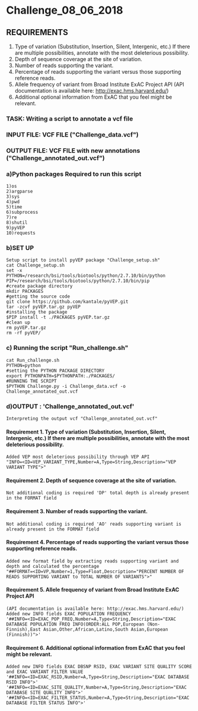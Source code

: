# Challenge_08_06_2018

## REQUIREMENTS

1. Type of variation (Substitution, Insertion, Silent, Intergenic, etc.) If there are multiple
possibilities, annotate with the most deleterious possibility.
2. Depth of sequence coverage at the site of variation.
3. Number of reads supporting the variant.
4. Percentage of reads supporting the variant versus those supporting reference reads.
5. Allele frequency of variant from Broad Institute ExAC Project API
(API documentation is available here: http://exac.hms.harvard.edu/)
6. Additional optional information from ExAC that you feel might be relevant.

### TASK: Writing a script to annotate a vcf file

### INPUT FILE: VCF FILE ("Challenge_data.vcf")

### OUTPUT FILE: VCF FILE with new annotations ("Challenge_annotated_out.vcf")

### a)Python packages Required to run this script
	1)os
	2)argparse
	3)sys
	4)pwd
	5)time
	6)subprocess
	7)re
	8)shutil
	9)pyVEP
	10)requests

### b)SET UP	
	Setup script to install pyVEP package "Challenge_setup.sh"
	cat Challenge_setup.sh
	set -x
	PYTHON=/research/bsi/tools/biotools/python/2.7.10/bin/python
	PIP=/research/bsi/tools/biotools/python/2.7.10/bin/pip
	#create package directory
	mkdir PACKAGES
	#getting the source code
	git clone https://github.com/kantale/pyVEP.git
	tar -zcvf pyVEP.tar.gz pyVEP
	#installing the package
	$PIP install -t ./PACKAGES pyVEP.tar.gz
	#clean up
	rm pyVEP.tar.gz
	rm -rf pyVEP/


### c) Running the script "Run_challenge.sh"
	cat Run_challenge.sh
	PYTHON=python
	#setting the PYTHON PACKAGE DIRECTORY
	export PYTHONPATH=$PYTHONPATH:./PACKAGES/
	#RUNNING THE SCRIPT
	$PYTHON Challenge.py -i Challenge_data.vcf -o Challenge_annotated_out.vcf

### d)OUTPUT : 'Challenge_annotated_out.vcf'
	Interpreting the output vcf "Challenge_annotated_out.vcf"
	
#### 	Requirement 1. Type of variation (Substitution, Insertion, Silent, Intergenic, etc.) If there are multiple possibilities, annotate with the most deleterious possibility.
	Added VEP most deleterious possibility through VEP API
	"INFO=<ID=VEP_VARIANT_TYPE,Number=A,Type=String,Description="VEP VARIANT TYPE">"
	
####	Requirement 2. Depth of sequence coverage at the site of variation.
	Not additional coding is required 'DP' total depth is already present in the FORMAT field
	
####	Requirement 3. Number of reads supporting the variant.
	Not additional coding is required 'AO' reads supporting variant is already present in the FORMAT field
	
####	Requirement 4. Percentage of reads supporting the variant versus those supporting reference reads.
	Added new format field by extracting reads supporting variant and depth and calculated the percentage
	"##FORMAT=<ID=VP,Number=1,Type=Float,Description="PERCENT NUMBER OF READS SUPPORTING VARIANT to TOTAL NUMBER OF VARIANTS">"
	
####	Requirement 5. Allele frequency of variant from Broad Institute ExAC Project API
	(API documentation is available here: http://exac.hms.harvard.edu/)
	Added new INFO fields EXAC POPULATION FREQUENCY
	'##INFO=<ID=EXAC_POP_FREQ,Number=A,Type=String,Description="EXAC DATABASE POPULATION FREQ INFO(ORDER:ALL POP,European (Non-Finnish),East Asian,Other,African,Latino,South Asian,European (Finnish))">'
	
####	Requirement 6. Additional optional information from ExAC that you feel might be relevant.
	Added new INFO fields EXAC DBSNP RSID, EXAC VARIANT SITE QUALITY SCORE and EXAC VARIANT FILTER VALUE
	'##INFO=<ID=EXAC_RSID,Number=A,Type=String,Description="EXAC DATABASE RSID INFO">'
	'##INFO=<ID=EXAC_SITE_QUALITY,Number=A,Type=String,Description="EXAC DATABASE SITE QUALITY INFO">'
	'##INFO=<ID=EXAC_FILTER_STATUS,Number=A,Type=String,Description="EXAC DATABASE FILTER STATUS INFO">'
	
